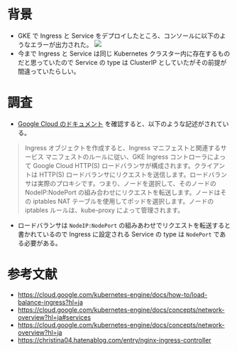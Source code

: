 # 背景
- GKE で Ingress と Service をデプロイしたところ、コンソールに以下のようなエラーが出力された。
![](https://storage.googleapis.com/zenn-user-upload/98l5e789yb1e2z590ninuq96er15)
- 今まで Ingress と Service は同じ Kubernetes クラスター内に存在するものだと思っていたので Service の type は ClusterIP としていたがその前提が間違っていたらしい。

# 調査
- [Google Cloud のドキュメント](https://cloud.google.com/kubernetes-engine/docs/concepts/network-overview?hl=ja) を確認すると、以下のような記述がされている。

> Ingress オブジェクトを作成すると、Ingress マニフェストと関連するサービス マニフェストのルールに従い、GKE Ingress コントローラによって Google Cloud HTTP(S) ロードバランサが構成されます。クライアントは HTTP(S) ロードバランサにリクエストを送信します。ロードバランサは実際のプロキシです。つまり、ノードを選択して、そのノードの NodeIP:NodePort の組み合わせにリクエストを転送します。ノードはその iptables NAT テーブルを使用してポッドを選択します。ノードの iptables ルールは、kube-proxy によって管理されます。

- ロードバランサは `NodeIP:NodePort` の組みあわせでリクエストを転送すると書かれているので Ingress に設定される Service の type は `NodePort` である必要がある。

# 参考文献
- https://cloud.google.com/kubernetes-engine/docs/how-to/load-balance-ingress?hl=ja
- https://cloud.google.com/kubernetes-engine/docs/concepts/network-overview?hl=ja#services
- https://cloud.google.com/kubernetes-engine/docs/concepts/network-overview?hl=ja
- https://christina04.hatenablog.com/entry/nginx-ingress-controller